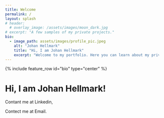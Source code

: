 ```yaml
---
title: Welcome
permalink: /
layout: splash
# header:
  # overlay_image: /assets/images/moon_dark.jpg
# excerpt: "A few samples of my private projects."
bio:
  - image_path: assets/images/profile_pic.jpeg
    alt: "Johan Hellmark"
    title: "Hi, I am Johan Hellmark"
    excerpt: "Welcome to my portfolio. Here you can learn about my private projects, education and work experince"
---
```


{% include feature_row id="bio" type="center" %}

<div> 
  <h1>Hi, I am Johan Hellmark!</h1>
</div>

Contant me at Linkedin, 

Contect me at Email.
